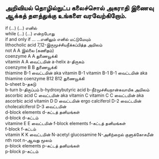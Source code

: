 ## அறிவியல் தொழில்நுட்ப கலைச்சொல் அகராதி இணைவு ஆக்கத் தளத்துக்கு உங்களை வரவேற்கிறோம்.

if (…)	(…) எனில்	
while (…)	(…) என்றபோது	
if and only if …	…எனிலும் எனில் மட்டுமேயும்	
lithocholic acid	7,12-இருமூச்சியநீக்கப்பித்த அமிலம்	
not A	A இல்லை (கணிதம்)	
coenzyme A	A துணையூக்கி	
vitamin A	A வைட்டமின்	
a-helix	a-திருகம்	
coenzyme B	B துணையூக்கி	
thiamine	B-1 வைட்டமின்	aka vitamin B-1
vitamin B-1	B-1 வைட்டமின்	aka thiamine
coenzyme B12	B12 துணையூக்கி	
b-sheet	b-தகடு	
b-turn	b-திருப்பம்	
b-hydroxybutyric acid	b-நீர்மூச்சியநான்கவாயிக அமிலம்	
ascorbic acid	C வைட்டமின்	aka vitamin C
vitamin C	C வைட்டமின்	aka ascorbic acid
vitamin D	D வைட்டமின்	
ergo calciferol	D-2 வைட்டமின்	
cholecalciferol	D-3 வைட்டமின்	
d-block elements	d-கட்டத் தனிமங்கள்	
d-block	d-கட்டம்	
vitamine E	E வைட்டமின்	
f-block elements	f-கட்டத் தனிமங்கள்	
f-block	f-கட்டம்	
vitamin K	K வைட்டமின்	
N-acetyl glucosamine	N-அசிற்றைல் குளுக்கோசமீன்	
nth root	n-ஆவது மூலம்	
p-block elements	p-கட்டத் தனிமங்கள்	
p-block	p-கட்டம்

